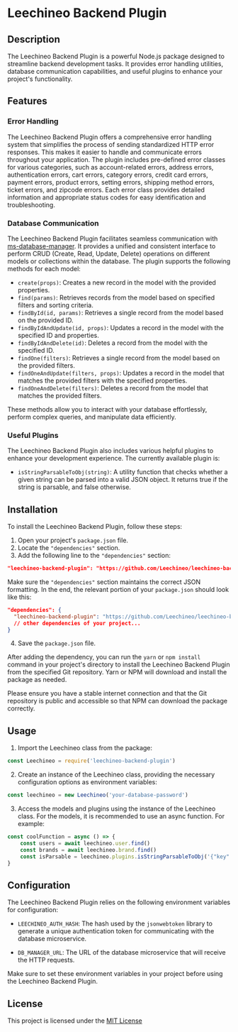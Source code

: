 # Leechineo Backend Plugin

## Description
The Leechineo Backend Plugin is a powerful Node.js package designed to streamline backend development tasks. It provides error handling utilities, database communication capabilities, and useful plugins to enhance your project's functionality.
## Features

### Error Handling
The Leechineo Backend Plugin offers a comprehensive error handling system that simplifies the process of sending standardized HTTP error responses. This makes it easier to handle and communicate errors throughout your application. The plugin includes pre-defined error classes for various categories, such as account-related errors, address errors, authentication errors, cart errors, category errors, credit card errors, payment errors, product errors, setting errors, shipping method errors, ticket errors, and zipcode errors. Each error class provides detailed information and appropriate status codes for easy identification and troubleshooting.

### Database Communication
The Leechineo Backend Plugin facilitates seamless communication with [ms-database-manager](https://github.com/Leechineo/ms-database-manager). It provides a unified and consistent interface to perform CRUD (Create, Read, Update, Delete) operations on different models or collections within the database. The plugin supports the following methods for each model:

* `create(props)`: Creates a new record in the model with the provided properties.
* `find(params)`: Retrieves records from the model based on specified filters and sorting criteria.
* `findById(id, params)`: Retrieves a single record from the model based on the provided ID.
* `findByIdAndUpdate(id, props)`: Updates a record in the model with the specified ID and properties.
* `findByIdAndDelete(id)`: Deletes a record from the model with the specified ID.
* `findOne(filters)`: Retrieves a single record from the model based on the provided filters.
* `findOneAndUpdate(filters, props)`: Updates a record in the model that matches the provided filters with the specified properties.
* `findOneAndDelete(filters)`: Deletes a record from the model that matches the provided filters.

These methods allow you to interact with your database effortlessly, perform complex queries, and manipulate data efficiently.

### Useful Plugins
The Leechineo Backend Plugin also includes various helpful plugins to enhance your development experience. The currently available plugin is:

* `isStringParsableToObj(string)`: A utility function that checks whether a given string can be parsed into a valid JSON object. It returns true if the string is parsable, and false otherwise.
## Installation

To install the Leechineo Backend Plugin, follow these steps:

1. Open your project's `package.json` file.
2. Locate the `"dependencies"` section.
3. Add the following line to the `"dependencies"` section:

```json
"leechineo-backend-plugin": "https://github.com/Leechineo/leechineo-backend-plugin.git"
```
Make sure the `"dependencies"` section maintains the correct JSON formatting. In the end, the relevant portion of your `package.json` should look like this:

```json
"dependencies": {
  "leechineo-backend-plugin": "https://github.com/Leechineo/leechineo-backend-plugin.git",
  // other dependencies of your project...
}
```
4. Save the `package.json` file.

After adding the dependency, you can run the `yarn` or `npm install` command in your project's directory to install the Leechineo Backend Plugin from the specified Git repository. Yarn or NPM will download and install the package as needed.

Please ensure you have a stable internet connection and that the Git repository is public and accessible so that NPM can download the package correctly.
## Usage

1. Import the Leechineo class from the package:

```javascript
const Leechineo = require('leechineo-backend-plugin')
```
2. Create an instance of the Leechineo class, providing the necessary configuration options as environment variables:

```javascript
const leechineo = new Leechineo('your-database-password')
```
3. Access the models and plugins using the instance of the Leechineo class. For the models, it is recommended to use an async function. For example:

```javascript
const coolFunction = async () => {
    const users = await leechineo.user.find()
    const brands = await leechineo.brand.find()
    const isParsable = leechineo.plugins.isStringParsableToObj('{"key": "value"}')
}
```

## Configuration

The Leechineo Backend Plugin relies on the following environment variables for configuration:

* `LEECHINEO_AUTH_HASH`: The hash used by the `jsonwebtoken` library to generate a unique authentication token for communicating with the database microservice.

* `DB_MANAGER_URL`: The URL of the database microservice that will receive the HTTP requests.

Make sure to set these environment variables in your project before using the Leechineo Backend Plugin.
## License

This project is licensed under the [MIT License](/LICENSE)

